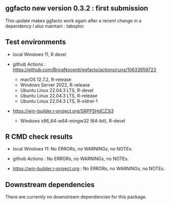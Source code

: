 ## ggfacto new version 0.3.2 : first submission 

This update makes ggfacto work again after a recent change in a dependency 
 I also maintain : tabxplor.


## Test environments
* local Windows 11, R devel

* github Actions : https://github.com/BriceNocenti/ggfacto/actions/runs/10633959723
   - macOS 12.7.2, R-release
   - Windows Server 2022, R-release
   - Ubuntu Linux 22.04.3 LTS, R-devel
   - Ubuntu Linux 22.04.3 LTS, R-release
   - Ubuntu Linux 22.04.3 LTS, R-oldrel-1

* https://win-builder.r-project.org/SRPPSHdCZ3j3
   - Windows x86_64-w64-mingw32 (64-bit), R-devel

## R CMD check results
* local Windows 11:
    No ERRORs, no WARNINGs, no NOTEs. 

* github Actions : 
    No ERRORs, no WARNINGs, no NOTEs.

* https://win-builder.r-project.org : 
    No ERRORs, no WARNINGs, no NOTEs. 


## Downstream dependencies
There are currently no downstream dependencies for this package.

